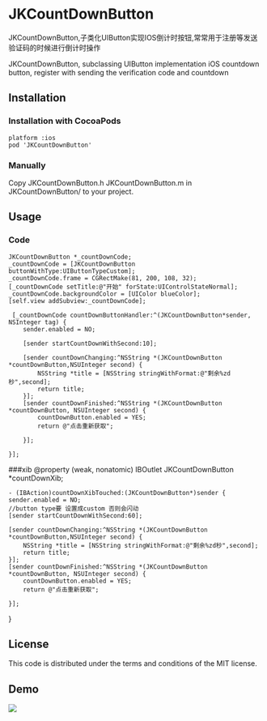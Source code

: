 # JKCountDownButton
JKCountDownButton,子类化UIButton实现IOS倒计时按钮,常常用于注册等发送验证码的时候进行倒计时操作

JKCountDownButton, subclassing UIButton implementation iOS countdown button, register with sending the verification code and countdown

## Installation

### Installation with CocoaPods

	platform :ios
 	pod 'JKCountDownButton'
 	
### Manually

Copy JKCountDownButton.h JKCountDownButton.m in JKCountDownButton/ to your project.

## Usage
### Code
    JKCountDownButton *_countDownCode;
    _countDownCode = [JKCountDownButton buttonWithType:UIButtonTypeCustom];
    _countDownCode.frame = CGRectMake(81, 200, 108, 32);
    [_countDownCode setTitle:@"开始" forState:UIControlStateNormal];
    _countDownCode.backgroundColor = [UIColor blueColor];
    [self.view addSubview:_countDownCode];
    
     [_countDownCode countDownButtonHandler:^(JKCountDownButton*sender, NSInteger tag) {
        sender.enabled = NO;

        [sender startCountDownWithSecond:10];

        [sender countDownChanging:^NSString *(JKCountDownButton *countDownButton,NSUInteger second) {
            NSString *title = [NSString stringWithFormat:@"剩余%zd秒",second];
            return title;
        }];
        [sender countDownFinished:^NSString *(JKCountDownButton *countDownButton, NSUInteger second) {
            countDownButton.enabled = YES;
            return @"点击重新获取";
            
        }];

    }];

    
###xib
    @property (weak, nonatomic) IBOutlet JKCountDownButton *countDownXib;

    - (IBAction)countDownXibTouched:(JKCountDownButton*)sender {
    sender.enabled = NO;
    //button type要 设置成custom 否则会闪动
    [sender startCountDownWithSecond:60];
 
    [sender countDownChanging:^NSString *(JKCountDownButton *countDownButton,NSUInteger second) {
        NSString *title = [NSString stringWithFormat:@"剩余%zd秒",second];
        return title;
    }];
    [sender countDownFinished:^NSString *(JKCountDownButton *countDownButton, NSUInteger second) {
        countDownButton.enabled = YES;
        return @"点击重新获取";
        
    }];
}
## License

This code is distributed under the terms and conditions of the MIT license.

## Demo
![](https://raw.githubusercontent.com/shaojiankui/JKCountDownButton/master/demo.gif)
